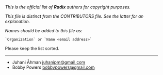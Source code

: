 *This is the official list of **Radix** authors for copyright purposes.*

*This file is distinct from the CONTRIBUTORS file. See the latter for an
explanation.*

*Names should be added to this file as:*

	`Organization` or `Name <email address>`

Please keep the list sorted.

* * *

* Juhani Åhman <juhanipm@gmail.com>
* Bobby Powers <bobbypowers@gmail.com>

